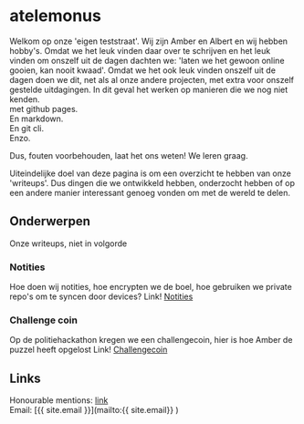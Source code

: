 # atelemonus
<!---
De makkelijkste manier van interne links maken is:
[TITEL](/map/BESTANDnaam.ext)

LET OP: verwijzen naar een bestand BINNEN een map moet zonder map. (Dus als je in /challengecoin zit geen /challengecoin/tweedebestand.ext doen, maar /tweedebestand.ext. 
(Assuming dat er een tweedebestand.ext is in de map, ofc.)
Verwijzen naar dat bestand BUITEN de map zelf is met /challengecoin.
--->

Welkom op onze 'eigen teststraat'. Wij zijn Amber en Albert en wij hebben hobby's.
Omdat we het leuk vinden daar over te schrijven en het leuk vinden om onszelf uit de dagen dachten we: 'laten we het gewoon online gooien, kan nooit kwaad'. 
Omdat we het ook leuk vinden onszelf uit de dagen doen we dit, net als al onze andere projecten, met extra voor onszelf gestelde uitdagingen. In dit geval het werken op manieren die we nog niet kenden.</br> 
met github pages.<br>
En markdown.<br>
En git cli.<br>
Enzo.<br>

Dus, fouten voorbehouden, laat het ons weten! We leren graag.

Uiteindelijke doel van deze pagina is om een overzicht te hebben van onze 'writeups'. Dus dingen die we ontwikkeld hebben, onderzocht hebben of op een andere manier interessant genoeg vonden om met de wereld te delen.

## Onderwerpen
Onze writeups, niet in volgorde

### Notities
Hoe doen wij notities, hoe encrypten we de boel, hoe gebruiken we private repo's om te syncen door devices?
Link! [Notities](/notities/README.md)

### Challenge coin
Op de politiehackathon kregen we een challengecoin, hier is hoe Amber de puzzel heeft opgelost
Link! [Challengecoin](/challengecoin/README.md)

## Links
Honourable mentions: [link](honourablementions.md)<br>
Email: [{{ site.email }}](mailto:{{ site.email}} )
